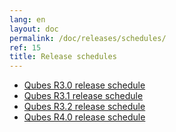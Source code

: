 ```yaml
---
lang: en
layout: doc
permalink: /doc/releases/schedules/
ref: 15
title: Release schedules
---
```


* [Qubes R3.0 release schedule](/doc/releases/3.0/schedule/)
* [Qubes R3.1 release schedule](/doc/releases/3.1/schedule/)
* [Qubes R3.2 release schedule](/doc/releases/3.2/schedule/)
* [Qubes R4.0 release schedule](/doc/releases/4.0/schedule/)
